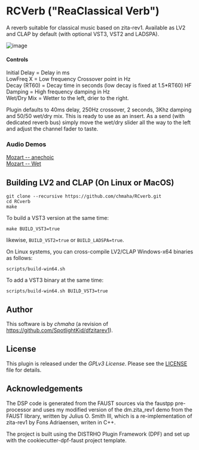# RCVerb ("ReaClassical Verb")
A reverb suitable for classical music based on zita-rev1. Available as LV2 and CLAP by default (with optional VST3, VST2 and LADSPA).

![image](https://user-images.githubusercontent.com/120390802/211276686-df5f40dc-0b60-4d50-8cc8-b9ae812e2215.png)

#### Controls

Initial Delay = Delay in ms  
LowFreq X = Low frequency Crossover point in Hz  
Decay (RT60) = Decay time in seconds (low decay is fixed at 1.5*RT60)
HF Damping = High frequency damping in Hz  
Wet/Dry Mix = Wetter to the left, drier to the right.  

Plugin defaults to 40ms delay, 250Hz crossover, 2 seconds, 3Khz damping and 50/50 wet/dry mix. This is ready to use as an insert. As a send (with dedicated reverb bus) simply move the wet/dry slider all the way to the left and adjust the channel fader to taste. 

### Audio Demos

[Mozart -- anechoic](https://github.com/chmaha/RCverb/raw/main/Demo%20Audio/Mozart-anechoic.mp3)  
[Mozart -- Wet](https://github.com/chmaha/RCverb/raw/main/Demo%20Audio/Mozart-wet.mp3)

## Building LV2 and CLAP (On Linux or MacOS)

```
git clone --recursive https://github.com/chmaha/RCverb.git
cd RCverb
make
```
To build a VST3 version at the same time:
```
make BUILD_VST3=true
```
likewise, `BUILD_VST2=true` or `BUILD_LADSPA=true`.

On Linux systems, you can cross-compile LV2/CLAP Windows-x64 binaries as follows:
```
scripts/build-win64.sh
```
To add a VST3 binary at the same time:
```
scripts/build-win64.sh BUILD_VST3=true
```

## Author

This software is by *chmaha* (a revision of https://github.com/SpotlightKid/dfzitarev1).


## License

This plugin is released under the *GPLv3 License*. Please see the
[LICENSE](./LICENSE) file for details.


## Acknowledgements

The DSP code is generated from the FAUST sources via the faustpp
pre-processor and uses my modified version of the dm.zita_rev1 demo from the FAUST library, written
by Julius O. Smith III, which is a re-implementation of zita-rev1 by Fons
Adriaensen, writen in C++.

The project is built using the DISTRHO Plugin Framework (DPF) and set up
with the cookiecutter-dpf-faust project template.
